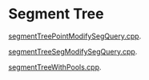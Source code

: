 # Segment Tree

[segmentTreePointModifySegQuery.cpp](segmentTreePointModifySegQuery.cpp).

[segmentTreeSegModifySegQuery.cpp](segmentTreeSegModifySegQuery.cpp).

[segmentTreeWithPools.cpp](segmentTreeWithPools.cpp).
